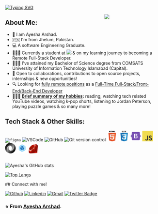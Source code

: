 [![Typing SVG](https://readme-typing-svg.herokuapp.com?font=Futura&color=E815CF&size=35&width=500&lines=Hello+World!+🌺+;I'm+Ayesha.;Nice+to+meet+you!+🙂+; )](https://git.io/typing-svg)

<img align="right" src="https://user-images.githubusercontent.com/44798044/187039837-c05d172e-4f68-4540-8cbd-4e790ad8cd0a.gif" width="35%"/> 

## About Me:
- 👋 I am Ayesha Arshad.
- :pakistan: I'm from Jhelum, Pakistan. 
- 💻 A software Engineering Graduate.
- 👩🏽‍💻 Currently a student at ![](https://img.shields.io/badge/Microverse-blueviolet) & on my learning journey to becoming a Remote Full-Stack Developer.
- 👩🏽‍🎓 I've attained my Bachelor of Science degree from COMSATS University of Information Technology Islamabad (Capital).
- 🤝 Open to collaborations, contributions to open source projects, internships & new opportunities!
- 🔍 Looking for <ins>fully remote positions</ins> as a <ins>Full-Time Full-Stack/Front-End/Back-End Developer</ins>
- 🤸🏽‍♀️ **<ins>Brief summary of my hobbies</ins>:** reading, watching tech related YouTube videos, watching k-pop shorts, listening to Jordan Peterson, playing puzzle games & so many more!

## Tech Stack & Other Skills:
<!--Credit to all those who created or own these icons & logos | I do not own any of them-->
<p align="left"> 
  <code><img height="35" src="https://www.vectorlogo.zone/logos/figma/figma-icon.svg" alt="figma"/></code>
  <img src="https://i.giphy.com/media/IdyAQJVN2kVPNUrojM/200.webp" width="40" alt="VSCode"> 
  <img src="https://i.giphy.com/media/KzJkzjggfGN5Py6nkT/200.webp" width="40" alt="GitHub">
  <img src="https://media.giphy.com/media/kH6CqYiquZawmU1HI6/giphy.gif" width ="50" alt="Git version control"> 
  <code><img height="35" src="https://raw.githubusercontent.com/github/explore/80688e429a7d4ef2fca1e82350fe8e3517d3494d/topics/html/html.png" alt="HTML"></code>
  <code><img height="35" src="https://raw.githubusercontent.com/github/explore/80688e429a7d4ef2fca1e82350fe8e3517d3494d/topics/css/css.png" alt="CSS"></code>
  <code><img height="35" src="https://raw.githubusercontent.com/devicons/devicon/master/icons/bootstrap/bootstrap-plain.svg" alt="Bootstrap"></code>
  <code><img height="35" src="https://raw.githubusercontent.com/github/explore/80688e429a7d4ef2fca1e82350fe8e3517d3494d/topics/javascript/javascript.png" alt="JavaScript"></code>
  <code><img height="35" src="https://raw.githubusercontent.com/github/explore/80688e429a7d4ef2fca1e82350fe8e3517d3494d/topics/json/json.png" alt="JSON"></code>
  <code><img height="35" src="https://raw.githubusercontent.com/github/explore/80688e429a7d4ef2fca1e82350fe8e3517d3494d/topics/webpack/webpack.png" alt="Webpack"></code>
  <code><img height="30" src="https://raw.githubusercontent.com/github/explore/80688e429a7d4ef2fca1e82350fe8e3517d3494d/topics/ruby/ruby.png" alt="Ruby"></code>
<p style="display:flex; justify-content:center; align-items:center; column-gap: 5px;" >
  
![Ayesha's GitHub stats](https://github-readme-stats.vercel.app/api?username=shella12&show_icons=true&theme=radical)

[![Top Langs](https://github-readme-stats.vercel.app/api/top-langs/?username=shella12)](https://github.com/anuraghazra/github-readme-stats)

</p>
## Connect with me!

[![Github](https://img.shields.io/badge/-Github-000?style=flat&logo=Github&logoColor=white)](https://github.com/shella12)
[![Linkedin](https://img.shields.io/badge/-LinkedIn-blue?style=flat&logo=Linkedin&logoColor=white)](https://www.linkedin.com/in/ayesha-arshad-a690a015a)
[![Gmail](https://img.shields.io/badge/-Gmail-c14438?style=flat&logo=Gmail&logoColor=white)](mailto:ayeshaarshad4567@gmail.com)
[![Twitter Badge](https://img.shields.io/badge/-Twitter-blue?style=flat&logo=Twitter&logoColor=white)](https://twitter.com/AyeshaA03712974)

### ⭐ From [Ayesha Arshad](https://github.com/shella12).
